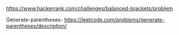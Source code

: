 https://www.hackerrank.com/challenges/balanced-brackets/problem   

Generate-parentheses- https://leetcode.com/problems/generate-parentheses/description/
